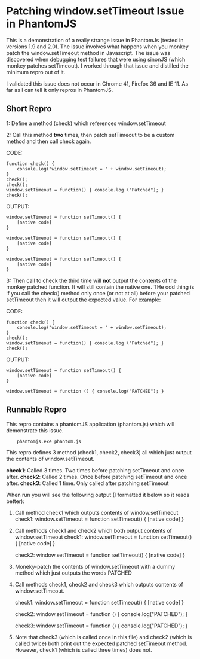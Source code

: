 # Patching window.setTimeout Issue in PhantomJS


This is a demonstration of a really strange issue in PhantomJs (tested in versions 1.9 and 2.0). The issue involves what happens when you monkey patch the window.setTimeout method in Javascript. The issue was discovered when debugging test failures that were using sinonJS (which monkey patches setTimeout). I worked through that issue and distilled the minimum repro out of it. 

I validated this issue does not occur in Chrome 41, Firefox 36 and IE 11. As far as I can tell it only repros in PhantomJS.


## Short Repro

1: Define a method (check) which references window.setTimeout

2: Call this method __two__ times, then patch setTimeout to be a custom method and then call check again.

CODE:
```
function check() {
    console.log("window.setTimeout = " + window.setTimeout);
}
check();
check();
window.setTimeout = function() { console.log ("Patched"); }
check();
```

OUTPUT:
```
window.setTimeout = function setTimeout() {
    [native code]
}

window.setTimeout = function setTimeout() {
    [native code]
}

window.setTimeout = function setTimeout() {
    [native code]
}
```


3: Then call to check the third time will __not__ output the contents of the monkey patched function. It will still contain the native one. THe odd thing is if you call the check() method only once (or not at all) before your patched setTimeout then it will output the expected value. For example:

CODE:
```
function check() {
    console.log("window.setTimeout = " + window.setTimeout);
}
check();
window.setTimeout = function() { console.log ("Patched"); }
check();
```

OUTPUT:
```
window.setTimeout = function setTimeout() {
    [native code]
}

window.setTimeout = function () { console.log("PATCHED"); }
```


## Runnable Repro

This repro contains a phantomJS application (phantom.js) which will demonstrate this issue. 


```
	phantomjs.exe phantom.js
```

This repro defines 3 method (check1, check2, check3) all which just output the contents of window.setTimeout. 

__check1__: Called 3 times. Two times before patching setTimeout and once after.
__check2__: Called 2 times. Once before patching setTimeout and once after.
__check3__: Called 1 time.  Only called after patching setTimeout

When run you will see the following output (I formatted it below so it reads better):

1. Call method check1 which outputs contents of window.setTimeout
	check1: window.setTimeout = function setTimeout() {
	    [native code]
	}

2. Call methods check1 and check2 which both output contents of window.setTimeout
	check1: window.setTimeout = function setTimeout() {
	    [native code]
	}

	check2: window.setTimeout = function setTimeout() {
	    [native code]
	}

3. Moneky-patch the contents of window.setTimeout with a dummy method which just outputs the words PATCHED

4. Call methods check1, check2 and check3 which outputs contents of window.setTimeout.

	check1: window.setTimeout = function setTimeout() {
	    [native code]
	}

	check2: window.setTimeout = function () { console.log("PATCHED"); }

	check3: window.setTimeout = function () { console.log("PATCHED"); }


5. Note that check3 (which is called once in this file) and check2 (which is called twice) both print out the expected patched setTimeout method.
 However, check1 (which is called three times) does not.
